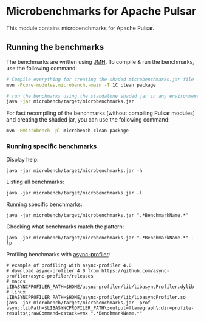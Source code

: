 <!--

    Licensed to the Apache Software Foundation (ASF) under one
    or more contributor license agreements.  See the NOTICE file
    distributed with this work for additional information
    regarding copyright ownership.  The ASF licenses this file
    to you under the Apache License, Version 2.0 (the
    "License"); you may not use this file except in compliance
    with the License.  You may obtain a copy of the License at

      http://www.apache.org/licenses/LICENSE-2.0

    Unless required by applicable law or agreed to in writing,
    software distributed under the License is distributed on an
    "AS IS" BASIS, WITHOUT WARRANTIES OR CONDITIONS OF ANY
    KIND, either express or implied.  See the License for the
    specific language governing permissions and limitations
    under the License.

-->

# Microbenchmarks for Apache Pulsar

This module contains microbenchmarks for Apache Pulsar.

## Running the benchmarks

The benchmarks are written using [JMH](http://openjdk.java.net/projects/code-tools/jmh/). To compile & run the benchmarks, use the following command:

```bash
# Compile everything for creating the shaded microbenchmarks.jar file
mvn -Pcore-modules,microbench,-main -T 1C clean package

# run the benchmarks using the standalone shaded jar in any environment
java -jar microbench/target/microbenchmarks.jar
```

For fast recompiling of the benchmarks (without compiling Pulsar modules) and creating the shaded jar, you can use the following command:

```bash
mvn -Pmicrobench -pl microbench clean package
```

### Running specific benchmarks

Display help:

```shell
java -jar microbench/target/microbenchmarks.jar -h
```

Listing all benchmarks:

```shell
java -jar microbench/target/microbenchmarks.jar -l
```

Running specific benchmarks:

```shell
java -jar microbench/target/microbenchmarks.jar ".*BenchmarkName.*"
```

Checking what benchmarks match the pattern:

```shell
java -jar microbench/target/microbenchmarks.jar ".*BenchmarkName.*" -lp
```

Profiling benchmarks with [async-profiler](https://github.com/async-profiler/async-profiler):

```shell
# example of profiling with async-profiler 4.0
# download async-profiler 4.0 from https://github.com/async-profiler/async-profiler/releases
# macos
LIBASYNCPROFILER_PATH=$HOME/async-profiler/lib/libasyncProfiler.dylib
# linux
LIBASYNCPROFILER_PATH=$HOME/async-profiler/lib/libasyncProfiler.so
java -jar microbench/target/microbenchmarks.jar -prof async:libPath=$LIBASYNCPROFILER_PATH\;output=flamegraph\;dir=profile-results\;rawCommand=cstack=vmx ".*BenchmarkName.*"
```

